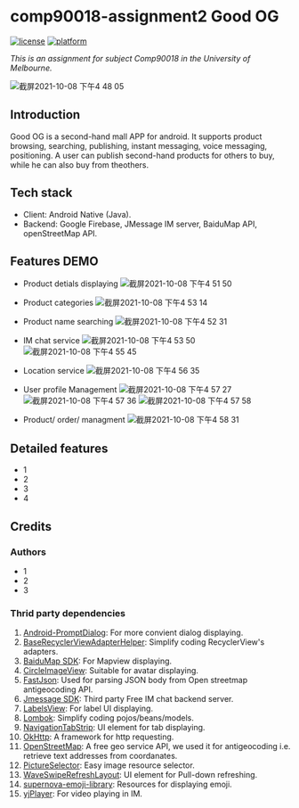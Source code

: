 # comp90018-assignment2 Good OG
[![license](https://img.shields.io/badge/license-MIT-blue.svg)]()
[![platform](https://img.shields.io/badge/platform-Android-yellow.svg)](https://www.android.com)

*This is an assignment for subject Comp90018 in the University of Melbourne.*

![截屏2021-10-08 下午4 48 05](https://user-images.githubusercontent.com/69796042/136526971-dc54f0d0-4765-42f8-a5be-5d1ab4fafb51.jpg)

## Introduction
Good OG is a second-hand mall APP for android. It supports product browsing, searching, publishing, instant messaging, voice messaging, positioning.
A user can publish second-hand products for others to buy, while he can also buy from theothers.

## Tech stack

- Client: Android Native (Java).
- Backend: Google Firebase, JMessage IM server, BaiduMap API, openStreetMap API.

## Features DEMO

- Product detials displaying
![截屏2021-10-08 下午4 51 50](https://user-images.githubusercontent.com/69796042/136527513-8478eb46-7f55-4f03-91e3-50773afb2bb6.jpg)


- Product categories
![截屏2021-10-08 下午4 53 14](https://user-images.githubusercontent.com/69796042/136527707-b84ef62b-a2c6-4f21-9a3d-8cf8f20d74ee.jpg)

- Product name searching
![截屏2021-10-08 下午4 52 31](https://user-images.githubusercontent.com/69796042/136527601-d705ca63-e648-48bc-943c-b826d7ddc19d.jpg)

- IM chat service
![截屏2021-10-08 下午4 53 50](https://user-images.githubusercontent.com/69796042/136528152-612fee2c-d406-4f6c-8a06-472d30ad8c60.jpg)
![截屏2021-10-08 下午4 55 45](https://user-images.githubusercontent.com/69796042/136528163-7070be66-4839-4ea2-bfe5-f98f22cfaddd.jpg)

- Location service
![截屏2021-10-08 下午4 56 35](https://user-images.githubusercontent.com/69796042/136528320-a7ba3a1e-fa61-40ed-93eb-895e9b723165.jpg)

- User profile Management 
![截屏2021-10-08 下午4 57 27](https://user-images.githubusercontent.com/69796042/136528441-8addbc04-04a9-4b05-bda8-ed9834e3b386.jpg)
![截屏2021-10-08 下午4 57 36](https://user-images.githubusercontent.com/69796042/136528461-c5e4a1f9-e67d-486b-ba2d-7873a363aff3.jpg)
![截屏2021-10-08 下午4 57 58](https://user-images.githubusercontent.com/69796042/136528519-1fccbdff-d690-4803-a4ef-a76ad3cefcb1.jpg)

- Product/ order/ managment
![截屏2021-10-08 下午4 58 31](https://user-images.githubusercontent.com/69796042/136528604-ed4bec8c-a483-4340-b166-60f24c80f59a.jpg)

## Detailed features
- 1
- 2
- 3
- 4

## Credits

### Authors

- 1
- 2
- 3

### Thrid party dependencies
1. [Android-PromptDialog](): For more convient dialog displaying.
2. [BaseRecyclerViewAdapterHelper](): Simplify coding RecyclerView's adapters.
3. [BaiduMap SDK](): For Mapview displaying.
4. [CircleImageView](): Suitable for avatar displaying.
5. [FastJson](): Used for parsing JSON body from Open streetmap antigeocoding API.
6. [Jmessage SDK](): Third party Free IM chat backend server.
7. [LabelsView](): For label UI displaying.
8. [Lombok](): Simplify coding pojos/beans/models.
9. [NavigationTabStrip](): UI element for tab displaying.
10. [OkHttp](): A framework for http requesting.
11. [OpenStreetMap](): A free geo service API, we used it for antigeocoding i.e. retrieve text addresses from coordanates.
12. [PictureSelector](): Easy image resource selector.
13. [WaveSwipeRefreshLayout](): UI element for Pull-down refreshing.
14. [supernova-emoji-library](): Resources for displaying emoji.
15. [yjPlayer](): For video playing in IM.




